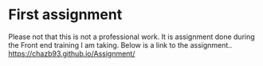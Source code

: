 #  First assignment
Please not that this is not a professional work. It is assignment done during the Front end training I am taking.
Below is a link to the assignment..
https://chazb93.github.io/Assignment/
